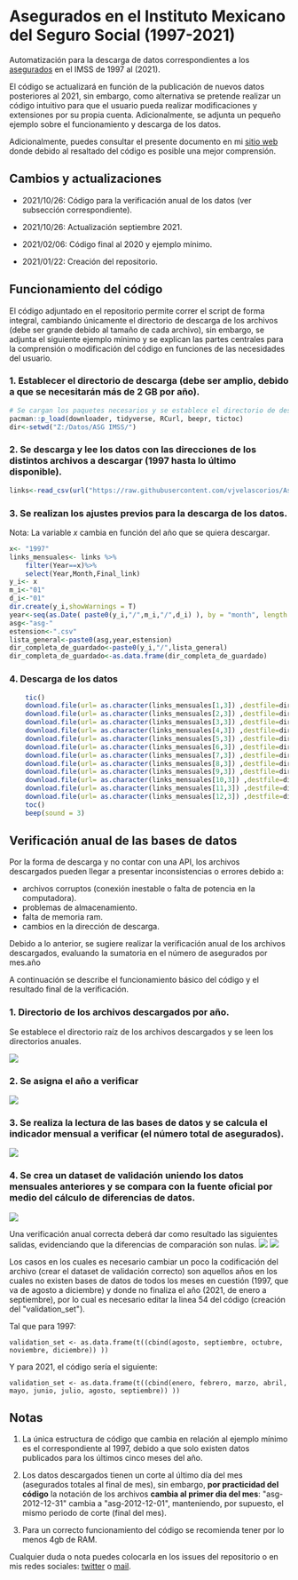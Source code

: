 # Asegurados en el Instituto Mexicano del Seguro Social (1997-2021)

Automatización para  la descarga de datos correspondientes a los [asegurados](http://datos.imss.gob.mx/dataset) en el IMSS de 1997 al (2021).

El código se actualizará en función de la publicación de nuevos datos posteriores al 2021, sin embargo, como alternativa se pretende realizar un código intuitivo para que el usuario pueda realizar modificaciones y extensiones por su propia cuenta. Adicionalmente, se adjunta un pequeño ejemplo sobre el funcionamiento y descarga de los datos.

Adicionalmente,  puedes consultar el presente documento en mi [sitio web](https://vjvelascorios.netlify.app/posts/descarga-de-asegurados-imss/) donde debido al resaltado del código es posible una mejor comprensión.
## Cambios y actualizaciones

- 2021/10/26: Código para la verificación anual de los datos (ver subsección correspondiente).

- 2021/10/26: Actualización septiembre 2021.

- 2021/02/06: Código final al 2020 y ejemplo mínimo.

- 2021/01/22: Creación del repositorio.

## Funcionamiento del código
El código adjuntado en el repositorio permite correr el script de forma integral, cambiando únicamente el directorio de descarga de los archivos (debe ser grande debido al tamaño de cada archivo), sin embargo, se adjunta el siguiente ejemplo mínimo y se explican las partes centrales para la comprensión o modificación del código en funciones de las necesidades del usuario.

### 1. Establecer el directorio de descarga (debe ser amplio, debido a que se necesitarán más de 2 GB por año).
``` r
# Se cargan los paquetes necesarios y se establece el directorio de descarga de los datos:
pacman::p_load(downloader, tidyverse, RCurl, beepr, tictoc)
dir<-setwd("Z:/Datos/ASG IMSS/")
```
### 2. Se descarga y lee los datos con las direcciones de los distintos archivos a descargar (1997 hasta lo último disponible).
``` r
links<-read_csv(url("https://raw.githubusercontent.com/vjvelascorios/Asegurados-IMSS/main/Utilities/Tabla_direcciones.csv"))
```
### 3. Se realizan los ajustes previos para la descarga de los datos.
Nota: La variable *x* cambia en función del año que se quiera descargar.
``` r
x<- "1997"
links_mensuales<- links %>%
    filter(Year==x)%>%
    select(Year,Month,Final_link)
y_i<- x
m_i<-"01"
d_i<-"01"
dir.create(y_i,showWarnings = T)
year<-seq(as.Date( paste0(y_i,"/",m_i,"/",d_i) ), by = "month", length.out = 12)
asg<-"asg-"
estension<-".csv"
lista_general<-paste0(asg,year,estension)
dir_completa_de_guardado<-paste0(y_i,"/",lista_general)
dir_completa_de_guardado<-as.data.frame(dir_completa_de_guardado)
```
### 4. Descarga de los datos
``` r
    tic()
    download.file(url= as.character(links_mensuales[1,3]) ,destfile=dir_completa_de_guardado[1,1]  , method = "libcurl")
    download.file(url= as.character(links_mensuales[2,3]) ,destfile=dir_completa_de_guardado[2,1]  , method = "libcurl")
    download.file(url= as.character(links_mensuales[3,3]) ,destfile=dir_completa_de_guardado[3,1]  , method = "libcurl")
    download.file(url= as.character(links_mensuales[4,3]) ,destfile=dir_completa_de_guardado[4,1]  , method = "libcurl")
    download.file(url= as.character(links_mensuales[5,3]) ,destfile=dir_completa_de_guardado[5,1]  , method = "libcurl")
    download.file(url= as.character(links_mensuales[6,3]) ,destfile=dir_completa_de_guardado[6,1]  , method = "libcurl")
    download.file(url= as.character(links_mensuales[7,3]) ,destfile=dir_completa_de_guardado[7,1]  , method = "libcurl")
    download.file(url= as.character(links_mensuales[8,3]) ,destfile=dir_completa_de_guardado[8,1]  , method = "libcurl")
    download.file(url= as.character(links_mensuales[9,3]) ,destfile=dir_completa_de_guardado[9,1]  , method = "libcurl")
    download.file(url= as.character(links_mensuales[10,3]) ,destfile=dir_completa_de_guardado[10,1]  , method = "libcurl")
    download.file(url= as.character(links_mensuales[11,3]) ,destfile=dir_completa_de_guardado[11,1]  , method = "libcurl")
    download.file(url= as.character(links_mensuales[12,3]) ,destfile=dir_completa_de_guardado[12,1]  , method = "libcurl")
    toc()
    beep(sound = 3)
```

## Verificación anual de las bases de datos
Por la forma de descarga y no contar con una API, los archivos descargados pueden llegar a presentar inconsistencias o errores debido a: 

- archivos corruptos (conexión inestable o falta de potencia en la computadora).
- problemas de almacenamiento.
- falta de memoria ram.
- cambios en la dirección de descarga.

Debido a lo anterior, se sugiere realizar la verificación anual de los archivos descargados, evaluando la sumatoria en el número de asegurados por mes.año

A continuación se describe el funcionamiento básico del código y el resultado final de la verificación.

### 1. Directorio de los archivos descargados por año.
Se establece el directorio raíz de los archivos descargados y se leen los directorios anuales.

![](Captures/1.PNG)

### 2. Se asigna el año a verificar

![](Captures/2.PNG)

### 3. Se realiza la lectura de las bases de datos y se calcula el indicador mensual a verificar (el número total de asegurados).
![](Captures/3.PNG)

### 4. Se crea un dataset de validación  uniendo los datos mensuales anteriores y se compara con la fuente oficial por medio del cálculo de diferencias de datos.

![](Captures/4.PNG)

Una verificación anual correcta deberá dar como resultado las siguientes salidas, evidenciando que la diferencias de comparación son nulas.
![](Captures/5.PNG)
![](Captures/6.png)

Los casos en los cuales es necesario cambiar un poco la codificación del archivo (crear el dataset de validación correcto) son aquellos años en los cuales no existen bases de datos de todos los meses en cuestión (1997, que va de agosto a diciembre) y donde no finaliza el año (2021, de enero a septiembre), por lo cual es necesario editar la linea 54 del código (creación del "validation_set").

Tal que para 1997:

`validation_set <- as.data.frame(t((cbind(agosto, septiembre, octubre, noviembre, diciembre))
))`

Y para 2021, el código sería el siguiente:

`validation_set <- as.data.frame(t((cbind(enero, febrero, marzo, abril, mayo, junio, julio, agosto, septiembre))
))`

## Notas

1. La única estructura de código que cambia en relación al ejemplo mínimo es el correspondiente al 1997, debido a que solo existen datos publicados para los últimos cinco meses del año.

2. Los datos descargados tienen un corte al último día del mes (asegurados totales al final de mes), sin embargo, **por practicidad del código** la notación de los archivos **cambia al primer dia del mes**: "asg-2012-12-31" cambia a "asg-2012-12-01", manteniendo, por supuesto, el mismo periodo de corte (final del mes).
3. Para un correcto funcionamiento del código se recomienda tener por lo menos 4gb de RAM.

Cualquier duda o nota puedes colocarla en los issues del repositorio o en mis redes sociales: [twitter](https://www.twitter.com/vjvelascorios) o [mail](mailto:vj.velascorios@protonmail.com).

